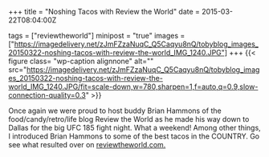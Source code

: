 +++
title = "Noshing Tacos with Review the World"
date = 2015-03-22T08:04:00Z

tags = ["reviewtheworld"]
minipost = "true"
images = ["https://imagedelivery.net/zJmFZzaNuqC_Q5Caqyu8nQ/tobyblog_images_20150322-noshing-tacos-with-review-the-world_IMG_1240.JPG"]
+++
{{< figure class= "wp-caption alignnone" alt="" src="https://imagedelivery.net/zJmFZzaNuqC_Q5Caqyu8nQ/tobyblog_images_20150322-noshing-tacos-with-review-the-world_IMG_1240.JPG/fit=scale-down,w=780,sharpen=1,f=auto,q=0.9,slow-connection-quality=0.3" >}}

Once again we were proud to host buddy Brian Hammons of the food/candy/retro/life blog Review the World as he made his way down to Dallas for the big UFC 185 fight night. What a weekend! Among other things, I introduced Brian Hammons to some of the best tacos in the COUNTRY. Go see what resulted over on [reviewtheworld.com.](http://www.reviewtheworld.com/2015/03/texas-taco-challenge-taco-naan-vs-fuel.html)
